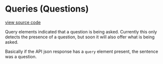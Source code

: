 # Queries (Questions)

[view source code](https://github.com/brochington/sematle/blob/main/sema-api/src/sema/query.rs)

Query elements indicated that a question is being asked. Currently this only detects the presence of a question, but soon it will also offer what is being asked. 

Basically if the API json response has a `query` element present, the sentence was a question.

